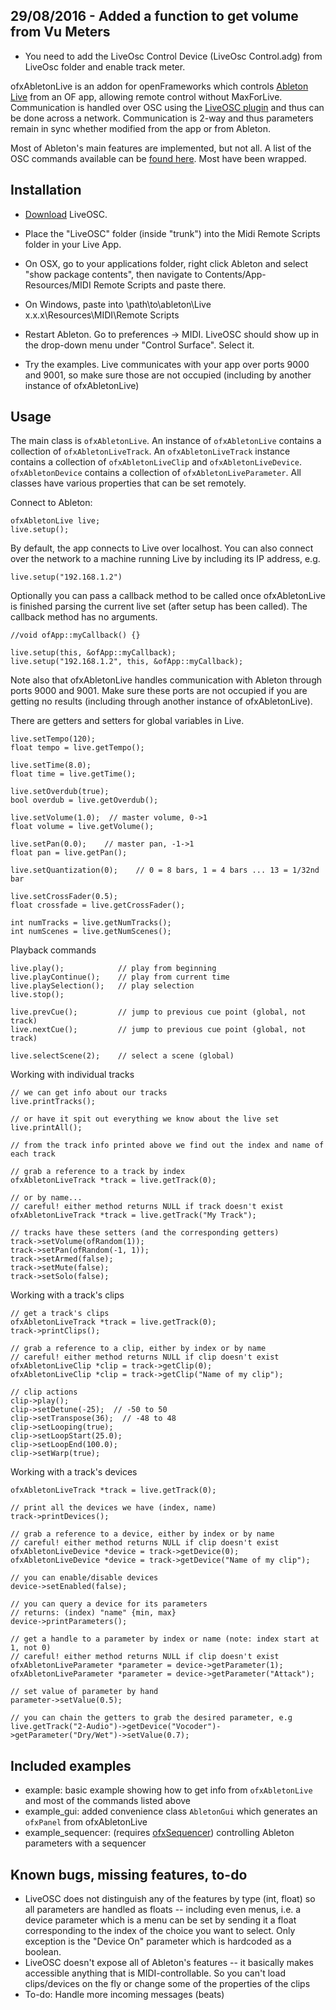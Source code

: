 ## 29/08/2016 - Added a function to get volume from Vu Meters
* You need to add the LiveOsc Control Device (LiveOsc Control.adg) from LiveOsc folder and enable track meter. 


ofxAbletonLive is an addon for openFrameworks which controls [Ableton Live](https://www.ableton.com) from an OF app, allowing remote control without MaxForLive. Communication is handled over OSC using the [LiveOSC plugin](https://livecontrol.q3f.org/ableton-liveapi/liveosc/) and thus can be done across a network. Communication is 2-way and thus parameters remain in sync whether modified from the app or from Ableton.

Most of Ableton's main features are implemented, but not all. A list of the OSC commands available can be [found here](https://github.com/hanshuebner/LiveOSC/blob/master/OSCAPI.txt). Most have been wrapped.

## Installation

* [Download](http://livecontrol.q3f.org/ableton-liveapi/liveosc/) LiveOSC.

* Place the "LiveOSC" folder (inside "trunk") into the Midi Remote Scripts folder in your Live App.
 * On OSX, go to your applications folder, right click Ableton and select "show package contents", then navigate to Contents/App-Resources/MIDI Remote Scripts and paste there.
 * On Windows, paste into \path\to\ableton\Live x.x.x\Resources\MIDI\Remote Scripts

* Restart Ableton. Go to preferences -> MIDI. LiveOSC should show up in the drop-down menu under "Control Surface". Select it.

* Try the examples. Live communicates with your app over ports 9000 and 9001, so make sure those are not occupied (including by another instance of ofxAbletonLive)


## Usage

The main class is `ofxAbletonLive`. An instance of `ofxAbletonLive` contains a collection of `ofxAbletonLiveTrack`. An `ofxAbletonLiveTrack` instance contains a collection of `ofxAbletonLiveClip` and `ofxAbletonLiveDevice`. `ofxAbletonDevice` contains a collection of `ofxAbletonLiveParameter`. All classes have various properties that can be set remotely.

Connect to Ableton:

    ofxAbletonLive live;
    live.setup();

By default, the app connects to Live over localhost. You can also connect over the network to a machine running Live by including its IP address, e.g.

    live.setup("192.168.1.2")

Optionally you can pass a callback method to be called once ofxAbletonLive is finished parsing the current live set (after setup has been called). The callback method has no arguments.

    //void ofApp::myCallback() {}

    live.setup(this, &ofApp::myCallback);
    live.setup("192.168.1.2", this, &ofApp::myCallback);

Note also that ofxAbletonLive handles communication with Ableton through ports 9000 and 9001. Make sure these ports are not occupied if you are getting no results (including through another instance of ofxAbletonLive).

There are getters and setters for global variables in Live.

    live.setTempo(120);
	float tempo = live.getTempo();
	
	live.setTime(8.0);
    float time = live.getTime();
	
    live.setOverdub(true);
    bool overdub = live.getOverdub();
	
    live.setVolume(1.0);  // master volume, 0->1
    float volume = live.getVolume();
	
    live.setPan(0.0);	 // master pan, -1->1
    float pan = live.getPan();
	
	live.setQuantization(0);	// 0 = 8 bars, 1 = 4 bars ... 13 = 1/32nd bar
	
	live.setCrossFader(0.5);
	float crossfade = live.getCrossFader();
	
	int numTracks = live.getNumTracks();
	int numScenes = live.getNumScenes();

Playback commands	

	live.play();			// play from beginning
	live.playContinue();	// play from current time
	live.playSelection();	// play selection
	live.stop();
	
	live.prevCue();			// jump to previous cue point (global, not track)
	live.nextCue();			// jump to previous cue point (global, not track)
	
	live.selectScene(2);	// select a scene (global)
	
Working with individual tracks

	// we can get info about our tracks
	live.printTracks();
	
	// or have it spit out everything we know about the live set
	live.printAll();

	// from the track info printed above we find out the index and name of each track
	
	// grab a reference to a track by index
    ofxAbletonLiveTrack *track = live.getTrack(0);

	// or by name...
	// careful! either method returns NULL if track doesn't exist
    ofxAbletonLiveTrack *track = live.getTrack("My Track");
    
    // tracks have these setters (and the corresponding getters)
    track->setVolume(ofRandom(1));
    track->setPan(ofRandom(-1, 1));
    track->setArmed(false);
    track->setMute(false);
    track->setSolo(false);

Working with a track's clips

	// get a track's clips
	ofxAbletonLiveTrack *track = live.getTrack(0);
	track->printClips();

	// grab a reference to a clip, either by index or by name
	// careful! either method returns NULL if clip doesn't exist
	ofxAbletonLiveClip *clip = track->getClip(0);
	ofxAbletonLiveClip *clip = track->getClip("Name of my clip");

	// clip actions
	clip->play();
	clip->setDetune(-25);  // -50 to 50
	clip->setTranspose(36);  // -48 to 48
	clip->setLooping(true);
	clip->setLoopStart(25.0);
	clip->setLoopEnd(100.0);
	clip->setWarp(true);

Working with a track's devices

	ofxAbletonLiveTrack *track = live.getTrack(0);

	// print all the devices we have (index, name)
	track->printDevices();

	// grab a reference to a device, either by index or by name
	// careful! either method returns NULL if clip doesn't exist
	ofxAbletonLiveDevice *device = track->getDevice(0);
	ofxAbletonLiveDevice *device = track->getDevice("Name of my clip");

	// you can enable/disable devices
	device->setEnabled(false);
	
	// you can query a device for its parameters
	// returns: (index) "name" {min, max}
	device->printParameters();
    
    // get a handle to a parameter by index or name (note: index start at 1, not 0)
	// careful! either method returns NULL if clip doesn't exist
    ofxAbletonLiveParameter *parameter = device->getParameter(1);
    ofxAbletonLiveParameter *parameter = device->getParameter("Attack");
    
    // set value of parameter by hand
    parameter->setValue(0.5);

    // you can chain the getters to grab the desired parameter, e.g
	live.getTrack("2-Audio")->getDevice("Vocoder")->getParameter("Dry/Wet")->setValue(0.7);
	
## Included examples

 - example: basic example showing how to get info from `ofxAbletonLive` and most of the commands listed above
 - example_gui: added convenience class `AbletonGui` which generates an `ofxPanel` from ofxAbletonLive
 - example_sequencer: (requires [ofxSequencer](https://www.github.com/genekogan/ofxSequencer)) controlling Ableton parameters with a sequencer

## Known bugs, missing features, to-do

 - LiveOSC does not distinguish any of the features by type (int, float) so all parameters are handled as floats -- including even menus, i.e. a device parameter which is a menu can be set by sending it a float corresponding to the index of the choice you want to select. Only exception is the "Device On" parameter which is hardcoded as a boolean.
 - LiveOSC doesn't expose all of Ableton's features -- it basically makes accessible anything that is MIDI-controllable. So you can't load clips/devices on the fly or change some of the properties of the clips
 - To-do: Handle more incoming messages (beats)